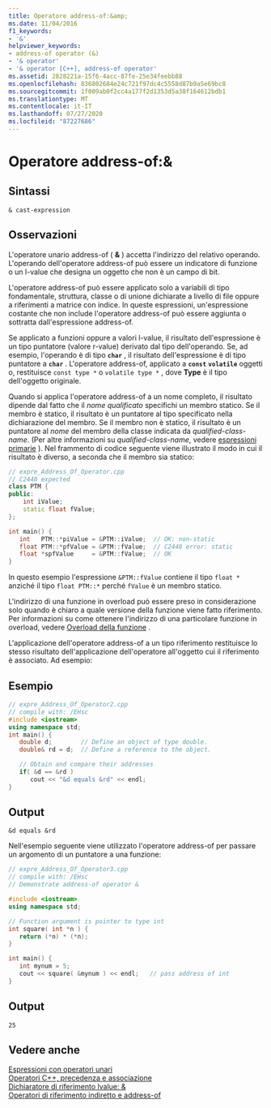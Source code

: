 ```yaml
---
title: Operatore address-of:&amp;
ms.date: 11/04/2016
f1_keywords:
- '&'
helpviewer_keywords:
- address-of operator (&)
- '& operator'
- '& operator [C++], address-of operator'
ms.assetid: 2828221a-15f6-4acc-87fe-25e34feebb88
ms.openlocfilehash: 836802684e24c721f97dc4c5558d87b9a5e69bc8
ms.sourcegitcommit: 1f009ab0f2cc4a177f2d1353d5a38f164612bdb1
ms.translationtype: MT
ms.contentlocale: it-IT
ms.lasthandoff: 07/27/2020
ms.locfileid: "87227686"
---
```

# <a name="address-of-operator-amp"></a>Operatore address-of:&amp;

## <a name="syntax"></a>Sintassi

```
& cast-expression
```

## <a name="remarks"></a>Osservazioni

L'operatore unario address-of ( **&** ) accetta l'indirizzo del relativo operando. L'operando dell'operatore address-of può essere un indicatore di funzione o un l-value che designa un oggetto che non è un campo di bit.

L'operatore address-of può essere applicato solo a variabili di tipo fondamentale, struttura, classe o di unione dichiarate a livello di file oppure a riferimenti a matrice con indice. In queste espressioni, un'espressione costante che non include l'operatore address-of può essere aggiunta o sottratta dall'espressione address-of.

Se applicato a funzioni oppure a valori l-value, il risultato dell'espressione è un tipo puntatore (valore r-value) derivato dal tipo dell'operando. Se, ad esempio, l'operando è di tipo **`char`** , il risultato dell'espressione è di tipo puntatore a **`char`** . L'operatore address-of, applicato a **`const`** **`volatile`** oggetti o, restituisce `const type *` o `volatile type *` , dove **Type** è il tipo dell'oggetto originale.

Quando si applica l'operatore address-of a un nome completo, il risultato dipende dal fatto che il *nome qualificato* specifichi un membro statico. Se il membro è statico, il risultato è un puntatore al tipo specificato nella dichiarazione del membro. Se il membro non è statico, il risultato è un puntatore al *nome* del membro della classe indicata da *qualified-class-name*. (Per altre informazioni su *qualified-class-name*, vedere [espressioni primarie](../cpp/primary-expressions.md) ). Nel frammento di codice seguente viene illustrato il modo in cui il risultato è diverso, a seconda che il membro sia statico:

```cpp
// expre_Address_Of_Operator.cpp
// C2440 expected
class PTM {
public:
    int iValue;
    static float fValue;
};

int main() {
   int   PTM::*piValue = &PTM::iValue;  // OK: non-static
   float PTM::*pfValue = &PTM::fValue;  // C2440 error: static
   float *spfValue     = &PTM::fValue;  // OK
}
```

In questo esempio l'espressione `&PTM::fValue` contiene il tipo `float *` anziché il tipo `float PTM::*` perché `fValue` è un membro statico.

L'indirizzo di una funzione in overload può essere preso in considerazione solo quando è chiaro a quale versione della funzione viene fatto riferimento. Per informazioni su come ottenere l'indirizzo di una particolare funzione in overload, vedere [Overload della funzione](function-overloading.md) .

L'applicazione dell'operatore address-of a un tipo riferimento restituisce lo stesso risultato dell'applicazione dell'operatore all'oggetto cui il riferimento è associato. Ad esempio:

## <a name="example"></a>Esempio

```cpp
// expre_Address_Of_Operator2.cpp
// compile with: /EHsc
#include <iostream>
using namespace std;
int main() {
   double d;        // Define an object of type double.
   double& rd = d;  // Define a reference to the object.

   // Obtain and compare their addresses
   if( &d == &rd )
      cout << "&d equals &rd" << endl;
}
```

## <a name="output"></a>Output

```Output
&d equals &rd
```

Nell'esempio seguente viene utilizzato l'operatore address-of per passare un argomento di un puntatore a una funzione:

```cpp
// expre_Address_Of_Operator3.cpp
// compile with: /EHsc
// Demonstrate address-of operator &

#include <iostream>
using namespace std;

// Function argument is pointer to type int
int square( int *n ) {
   return (*n) * (*n);
}

int main() {
   int mynum = 5;
   cout << square( &mynum ) << endl;   // pass address of int
}
```

## <a name="output"></a>Output

```Output
25
```

## <a name="see-also"></a>Vedere anche

[Espressioni con operatori unari](../cpp/expressions-with-unary-operators.md)<br/>
[Operatori C++, precedenza e associazione](../cpp/cpp-built-in-operators-precedence-and-associativity.md)<br/>
[Dichiaratore di riferimento lvalue: &](../cpp/lvalue-reference-declarator-amp.md)<br/>
[Operatori di riferimento indiretto e address-of](../c-language/indirection-and-address-of-operators.md)
